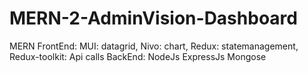 # MERN-2-AdminVision-Dashboard

MERN FrontEnd: MUI: datagrid, Nivo: chart, Redux: statemanagement, Redux-toolkit: Api calls 
BackEnd: NodeJs ExpressJs Mongose
